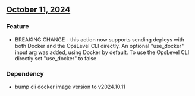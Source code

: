 ## [October 11, 2024](https://github.com/OpsLevel/opslevel-go/compare/v0.10.0...v1.0.0)
### Feature
* BREAKING CHANGE - this action now supports sending deploys with both Docker and the OpsLevel CLI directly. An optional "use_docker" input arg was added, using Docker by default. To use the OpsLevel CLI directly set "use_docker" to false
### Dependency
* bump cli docker image version to v2024.10.11